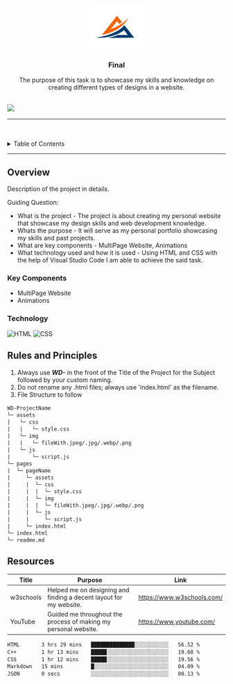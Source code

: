 <a name="readme-top">

<br/>

<br />
<div align="center">
  <a href="https://github.com/zyx-0314/">
  <!-- TODO: If you want to add logo or banner you can add it here -->
    <img src="./images/—Pngtree—a letter wave logo vector_5228739.png" alt="Ace" width="130" height="100">
  </a>
<!-- TODO: Change Title to the name of the title of your Project -->
  <h3 align="center">Final</h3>
</div>
<!-- TODO: Make a short description -->
<div align="center">
  The purpose of this task is to showcase my skills and knowledge on creating different types of designs in a website. 
</div>

<br />

<!-- TODO: Change the zyx-0314 into your github username  -->
<!-- TODO: Change the WD-Template-Project into the same name of your folder -->
![](https://visit-counter.vercel.app/counter.png?page=AaronBeltran1/https://github.com/AaronBeltran1/WD-FINALPROJ-BELTRAN/)

---

<br />
<br />

<!-- TODO: If you want to add more layers for your readme -->
<details>
  <summary>Table of Contents</summary>
  <ol>
    <li>
      <a href="#overview">Overview</a>
      <ol>
        <li>
          <a href="#key-components">Key Components</a>
        </li>
        <li>
          <a href="#technology">Technology</a>
        </li>
      </ol>
    </li>
    <li>
      <a href="#rules-and-principles">Rules and Principles</a>
    </li>
    <li>
      <a href="#resources">Resources</a>
    </li>
  </ol>
</details>

---

## Overview

<!-- TODO: To be changed -->
<!-- The following are just sample -->
Description of the project in details.

Guiding Question:
- What is the project - The project is about creating my personal website that showcase my design skills and web development knowledge.
- Whats the purpose - It will serve as my personal portfolio showcasing my skills and past projects.
- What are key components - MultiPage Website, Animations
- What technology used and how it is used - Using HTML and CSS with the help of Visual Studio Code I am able to achieve the said task.

### Key Components
<!-- TODO: List of Key Components -->
<!-- The following are just sample -->
- MultiPage Website
- Animations

### Technology
<!-- TODO: List of Technology Used -->
![HTML](https://img.shields.io/badge/HTML-E34F26?style=for-the-badge&logo=html5&logoColor=white)
![CSS](https://img.shields.io/badge/CSS-1572B6?style=for-the-badge&logo=css3&logoColor=white)

## Rules and Principles
1. Always use ***WD-*** in the front of the Title of the Project for the Subject followed by your custom naming.
2. Do not rename any .html files; always use 'index.html' as the filename.
3. File Structure to follow

```
WD-ProjectName
└─ assets
|   └─ css
|   |   └─ style.css
|   └─ img
|   |   └─ fileWith.jpeg/.jpg/.webp/.png
|   └─ js
|       └─ script.js
└─ pages
|  └─ pageName
|     └─ assets
|     |  └─ css
|     |  |  └─ style.css
|     |  └─ img
|     |  |  └─ fileWith.jpeg/.jpg/.webp/.png
|     |  └─ js
|     |     └─ script.js
|     └─ index.html
└─ index.html
└─ readme.md
```

## Resources

<!-- TODO: Add References -->
| Title | Purpose | Link |
|-|-|-|
| w3schools | Helped me on designing and finding a decent layout for my website. | https://www.w3schools.com/ |
| YouTube | Guided me throughout the process of making my personal website. | https://www.youtube.com/ |

 <!--START_SECTION:waka-->

```txt
HTML       3 hrs 29 mins   ██████████████░░░░░░░░░░░   56.52 %
C++        1 hr 13 mins    █████░░░░░░░░░░░░░░░░░░░░   19.68 %
CSS        1 hr 12 mins    █████░░░░░░░░░░░░░░░░░░░░   19.56 %
Markdown   15 mins         █░░░░░░░░░░░░░░░░░░░░░░░░   04.09 %
JSON       0 secs          ░░░░░░░░░░░░░░░░░░░░░░░░░   00.13 %
```

<!--END_SECTION:waka-->